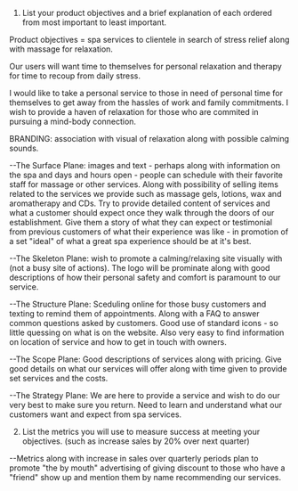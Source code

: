 1. List your product objectives and a brief explanation of each ordered from most important to least important.

Product objectives = spa services to clientele in search of stress relief along with massage for relaxation.

Our users will want time to themselves for personal relaxation and therapy for time to recoup from daily stress.

I would like to take a personal service to those in need of personal time for themselves to get away from the hassles of work and family commitments.  I wish to  provide a haven of relaxation for those who are commited in pursuing a mind-body connection.

BRANDING: association with visual of relaxation along with possible calming sounds.

--The Surface Plane: images and text - perhaps along with information on the spa and days and hours open - people can schedule with their favorite staff for massage or other services.  Along with possibility of selling items related to the services we provide such as massage gels, lotions, wax and aromatherapy and CDs.  Try to provide detailed content of services and what a customer should expect once they walk through the doors of our establishment.  Give them a story of what they can expect or testimonial from previous customers of what their experience was like - in promotion of a set "ideal" of what a great spa experience should be at it's best.

--The Skeleton Plane: wish to promote a calming/relaxing site visually with (not a busy site of actions).  The logo will be prominate along with good descriptions of how their personal safety and comfort is paramount to our service.

--The Structure Plane: Sceduling online for those busy customers and texting to remind them of appointments.  Along with a FAQ to answer common questions asked by customers.  Good use of standard icons - so little quessing on what is on the website.  Also very easy to find information on location of service and how to get in touch with owners.

--The Scope Plane: Good descriptions of services along with pricing.  Give good details on what our services will offer along with time given to provide set services and the costs.

--The Strategy Plane: We are here to provide a service and wish to do our very best to make sure you return.  Need to learn and understand what our customers want and expect from spa services.

2. List the metrics you will use to measure success at meeting your objectives. (such as increase sales by 20% over next quarter)

--Metrics along with increase in sales over quarterly periods plan to promote "the by mouth" advertising of giving discount to those who have a "friend" show up and mention them by name recommending our services.  

